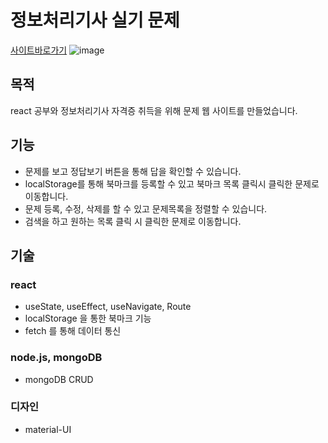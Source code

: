 # 정보처리기사 실기 문제

[사이트바로가기](https://ipe-silgi.du.r.appspot.com)
![image](https://user-images.githubusercontent.com/60492505/191894601-a27aa61f-085e-46e0-8441-ce2200e1fdce.png)

## 목적

react 공부와 정보처리기사 자격증 취득을 위해 문제 웹 사이트를 만들었습니다.

## 기능
+ 문제를 보고 정답보기 버튼을 통해 답을 확인할 수 있습니다.
+ localStorage를 통해 북마크를 등록할 수 있고 북마크 목록 클릭시 클릭한 문제로 이동합니다.
+ 문제 등록, 수정, 삭제를 할 수 있고 문제목록을 정렬할 수 있습니다.
+ 검색을 하고 원하는 목록 클릭 시 클릭한 문제로 이동합니다.

## 기술

### react
+ useState, useEffect, useNavigate, Route
+ localStorage 을 통한 북마크 기능
+ fetch 를 통해 데이터 통신

### node.js, mongoDB  
+ mongoDB CRUD

### 디자인
+ material-UI

